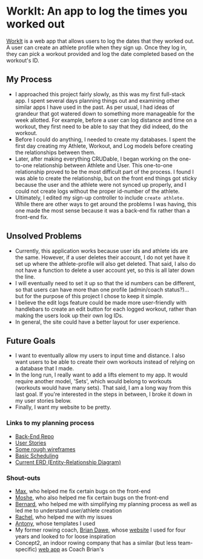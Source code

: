 # WorkIt: An app to log the times you worked out

[WorkIt](https://laurpaik.github.io/WorkIt/) is a web app that allows users to log the dates that they worked out. A user can create an athlete profile when they sign up. Once they log in, they can pick a workout provided and log the date completed based on the workout's ID.

## My Process

- I approached this project fairly slowly, as this was my first full-stack app. I spent several days planning things out and examining other similar apps I have used in the past. As per usual, I had ideas of grandeur that got watered down to something more manageable for the week allotted. For example, before a user can log distance and time on a workout, they first need to be able to say that they did indeed, do the workout.
- Before I could do anything, I needed to create my databases. I spent the first day creating my Athlete, Workout, and Log models before creating the relationships between them.
- Later, after making everything CRUDable, I began working on the one-to-one relationship between Athlete and User. This one-to-one relationship proved to be the most difficult part of the process. I found I was able to create the relationship, but on the front end things got sticky because the user and the athlete were not synced up properly, and I could not create logs without the proper id-number of the athlete.
- Ultimately, I edited my sign-up controller to include `create athlete`. While there are other ways to get around the problems I was having, this one made the most sense because it was a back-end fix rather than a front-end fix.

## Unsolved Problems

- Currently, this application works because user ids and athlete ids are the same. However, if a user deletes their account, I do not yet have it set up where the athlete-profile will also get deleted. That said, I also do not have a function to delete a user account yet, so this is all later down the line.
- I will eventually need to set it up so that the id numbers can be different, so that users can have more than one profile (admin/coach status?)... but for the purpose of this project I chose to keep it simple.
- I believe the edit logs feature could be made more user-friendly with handlebars to create an edit button for each logged workout, rather than making the users look up their own log IDs.
- In general, the site could have a better layout for user experience.

## Future Goals

- I want to eventually allow my users to input time and distance. I also want users to be able to create their own workouts instead of relying on a database that I made.
- In the long run, I really want to add a lifts element to my app. It would require another model, 'Sets', which would belong to workouts (workouts would have many sets). That said, I am a long way from this last goal. If you're interested in the steps in between, I broke it down in my user stories below.
- Finally, I want my website to be pretty.

### Links to my planning process
- [Back-End Repo](https://github.com/laurpaik/WorkIt-API)
- [User Stories](https://docs.google.com/document/d/1VxeEJti73E9d70wlD31QKAdRUUaPvNK-REMGy8Z6_P0/edit?usp=sharing)
- [Some rough wireframes](https://goo.gl/photos/sYd8cBuBAVpqGprf7)
- [Basic Scheduling](https://docs.google.com/document/d/1-lv2p1EB-TjBV75QXbKncJLytPja9q8zaZn0EkCcI3k/edit?usp=sharing)
- [Current ERD (Entity-Relationship Diagram)](https://goo.gl/photos/rW2YYa78aE4abpFr8)

### Shout-outs
- [Max](https://github.com/doremaxime), who helped me fix certain bugs on the front-end
- [Moshe](https://github.com/moshiko1988), who also helped me fix certain bugs on the front-end
- [Bernard](https://github.com/bernardlee), who helped me with simplifying my planning process as well as led me to understand user/athlete creation
- [Rachel](https://github.com/raq929), who helped me with my issues
- [Antony](https://github.com/gaand), whose templates I used
- My former rowing coach, [Brian Dawe](http://www.gotuftsjumbos.com/sports/wcrew/coaches/dawe), whose [website](http://www.jumbocrew.org/index.php) I used for four years and looked to for loose inspiration
- Concept2, an indoor rowing company that has a similar (but less team-specific) [web app](https://log.concept2.com/login) as Coach Brian's
